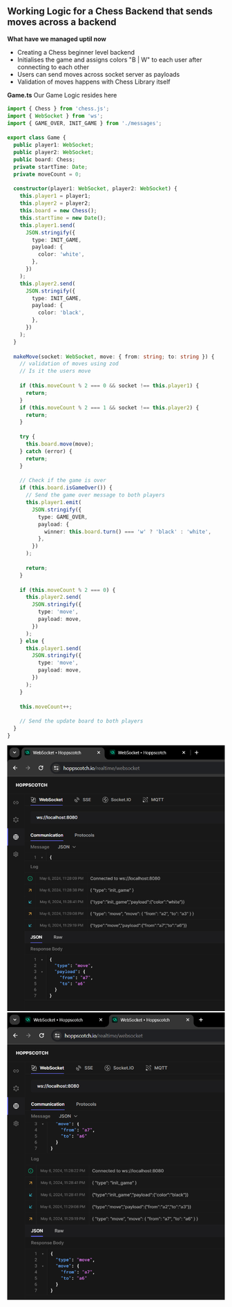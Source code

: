 ## Working Logic for a Chess Backend that sends moves across a backend

**What have we managed uptil now**

- Creating a Chess beginner level backend
- Initialises the game and assigns colors "B | W" to each user after connecting to each other
- Users can send moves across socket server as payloads
- Validation of moves happens with Chess Library itself

**Game.ts** Our Game Logic resides here

```Typescript
import { Chess } from 'chess.js';
import { WebSocket } from 'ws';
import { GAME_OVER, INIT_GAME } from './messages';

export class Game {
  public player1: WebSocket;
  public player2: WebSocket;
  public board: Chess;
  private startTime: Date;
  private moveCount = 0;

  constructor(player1: WebSocket, player2: WebSocket) {
    this.player1 = player1;
    this.player2 = player2;
    this.board = new Chess();
    this.startTime = new Date();
    this.player1.send(
      JSON.stringify({
        type: INIT_GAME,
        payload: {
          color: 'white',
        },
      })
    );
    this.player2.send(
      JSON.stringify({
        type: INIT_GAME,
        payload: {
          color: 'black',
        },
      })
    );
  }

  makeMove(socket: WebSocket, move: { from: string; to: string }) {
    // validation of moves using zod
    // Is it the users move

    if (this.moveCount % 2 === 0 && socket !== this.player1) {
      return;
    }
    if (this.moveCount % 2 === 1 && socket !== this.player2) {
      return;
    }

    try {
      this.board.move(move);
    } catch (error) {
      return;
    }

    // Check if the game is over
    if (this.board.isGameOver()) {
      // Send the game over message to both players
      this.player1.emit(
        JSON.stringify({
          type: GAME_OVER,
          payload: {
            winner: this.board.turn() === 'w' ? 'black' : 'white',
          },
        })
      );

      return;
    }

    if (this.moveCount % 2 === 0) {
      this.player2.send(
        JSON.stringify({
          type: 'move',
          payload: move,
        })
      );
    } else {
      this.player1.send(
        JSON.stringify({
          type: 'move',
          payload: move,
        })
      );
    }

    this.moveCount++;

    // Send the update board to both players
  }
}

```

![alt text](image.png)
![alt text](image-1.png)
